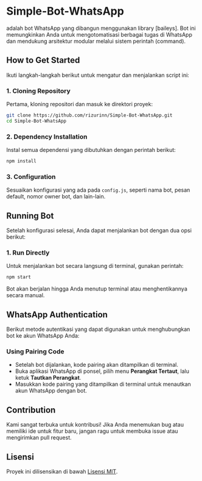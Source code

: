 # Simple-Bot-WhatsApp

 adalah bot WhatsApp yang dibangun menggunakan library [baileys]. Bot ini memungkinkan Anda untuk mengotomatisasi berbagai tugas di WhatsApp dan mendukung arsitektur modular melalui sistem perintah (command).

## How to Get Started

Ikuti langkah-langkah berikut untuk mengatur dan menjalankan script ini:

### 1. Cloning Repository

Pertama, kloning repositori dan masuk ke direktori proyek:

```bash
git clone https://github.com/rizurinn/Simple-Bot-WhatsApp.git
cd Simple-Bot-WhatsApp
```

### 2. Dependency Installation

Instal semua dependensi yang dibutuhkan dengan perintah berikut:

```bash
npm install
```

### 3. Configuration

Sesuaikan konfigurasi yang ada pada `config.js`, seperti nama bot, pesan default, nomor owner bot, dan lain-lain.

## Running Bot

Setelah konfigurasi selesai, Anda dapat menjalankan bot dengan dua opsi berikut:

### 1. Run Directly

Untuk menjalankan bot secara langsung di terminal, gunakan perintah:

```bash
npm start
```

Bot akan berjalan hingga Anda menutup terminal atau menghentikannya secara manual.


## WhatsApp Authentication

Berikut metode autentikasi yang dapat digunakan untuk menghubungkan bot ke akun WhatsApp Anda:

### Using Pairing Code

- Setelah bot dijalankan, kode pairing akan ditampilkan di terminal.
- Buka aplikasi WhatsApp di ponsel, pilih menu **Perangkat Tertaut**, lalu ketuk **Tautkan Perangkat**.
- Masukkan kode pairing yang ditampilkan di terminal untuk menautkan akun WhatsApp dengan bot.


## Contribution

Kami sangat terbuka untuk kontribusi! Jika Anda menemukan bug atau memiliki ide untuk fitur baru, jangan ragu untuk membuka issue atau mengirimkan pull request.

## Lisensi

Proyek ini dilisensikan di bawah [Lisensi MIT](LICENSE).
